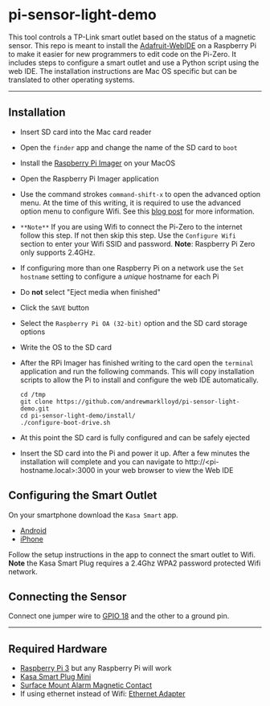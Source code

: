 # pi-sensor-light-demo

This tool controls a TP-Link smart outlet based on the status of a magnetic sensor. This repo is meant to install the [Adafruit-WebIDE](https://github.com/adafruit/Adafruit-WebIDE) on a Raspberry Pi to make it easier for new programmers to edit code on the Pi-Zero. It includes steps to configure a smart outlet and use a Python script using the web IDE. The installation instructions are Mac OS specific but can be translated to other operating systems.

---
## Installation

- Insert SD card into the Mac card reader
- Open the `finder` app and change the name of the SD card to `boot`
- Install the [Raspberry Pi Imager](https://www.raspberrypi.org/software/) on your MacOS
- Open the Raspberry Pi Imager application
- Use the command strokes `command-shift-x` to open the advanced option menu. At the time of this writing, it is required to use the advanced option menu to configure Wifi. See this [blog post](https://www.raspberrypi.org/blog/raspberry-pi-imager-update-to-v1-6/) for more information.
- `**Note**` If you are using Wifi to connect the Pi-Zero to the internet follow this step. If not then skip this step. Use the `Configure Wifi` section to enter your Wifi SSID and password. **Note**: Raspberry Pi Zero only supports 2.4GHz.
- If configuring more than one Raspberry Pi on a network use the `Set hostname` setting to configure a _unique_ hostname for each Pi
- Do **not** select "Eject media when finished"
- Click the `SAVE` button
- Select the `Raspberry Pi OA (32-bit)` option and the SD card storage options
- Write the OS to the SD card
- After the RPi Imager has finished writing to the card open the `terminal` application and run the following commands. This will copy installation scripts to allow the Pi to install and configure the web IDE automatically.
    ```
    cd /tmp
    git clone https://github.com/andrewmarklloyd/pi-sensor-light-demo.git
    cd pi-sensor-light-demo/install/
    ./configure-boot-drive.sh
    ```
- At this point the SD card is fully configured and can be safely ejected

- Insert the SD card into the Pi and power it up. After a few minutes the installation will complete and you can navigate to http://<pi-hostname.local>:3000 in your web browser to view the Web IDE

## Configuring the Smart Outlet

On your smartphone download the `Kasa Smart` app.
- [Android](https://play.google.com/store/apps/details?id=com.tplink.kasa_android&hl=en_US&gl=US)
- [iPhone](https://apps.apple.com/us/app/kasa-smart/id1034035493)

Follow the setup instructions in the app to connect the smart outlet to Wifi. **Note** the Kasa Smart Plug requires a 2.4Ghz WPA2 password protected Wifi network.

## Connecting the Sensor 

Connect one jumper wire to [GPIO 18](https://pinout.xyz/pinout/pin12_gpio18) and the other to a ground pin.

---
## Required Hardware

- [Raspberry Pi 3](https://www.raspberrypi.org/products/raspberry-pi-3-model-b/) but any Raspberry Pi will work
- [Kasa Smart Plug Mini](https://www.amazon.com/gp/product/B07TXM4MT3/ref=ppx_yo_dt_b_search_asin_image?ie=UTF8&psc=1)
- [Surface Mount Alarm Magnetic Contact](https://www.amazon.com/gp/product/B00LYCUSBY/ref=ppx_yo_dt_b_search_asin_image?ie=UTF8&psc=1)
- If using ethernet instead of Wifi: [Ethernet Adapter](https://www.amazon.com/Plugable-Ethernet-Compatible-Raspberry-AX88772A/dp/B00RM3KXAU/ref=sr_1_3?dchild=1&keywords=Pi+Zero+Ethernet&qid=1620264412&sr=8-3)